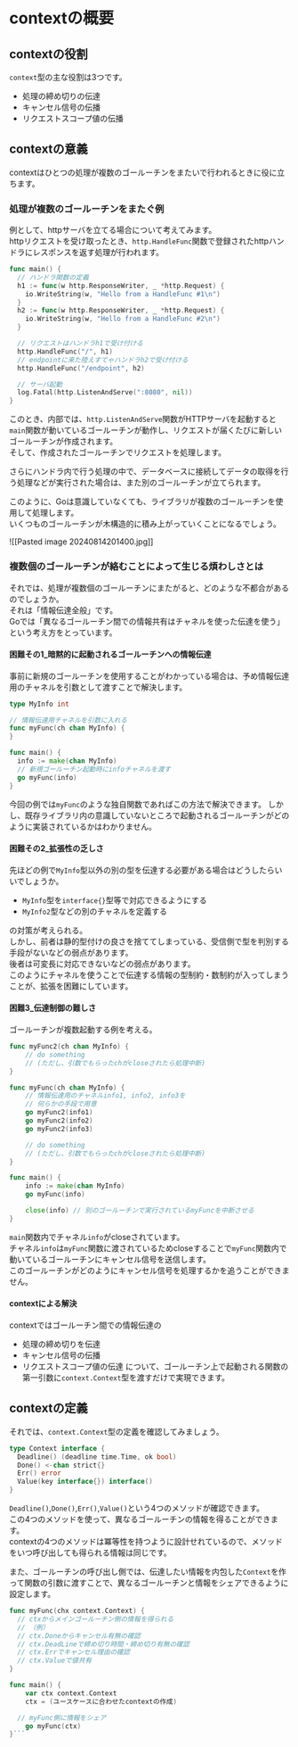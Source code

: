 # contextの概要
## contextの役割
`context`型の主な役割は3つです。
- 処理の締め切りの伝達
- キャンセル信号の伝播
- リクエストスコープ値の伝播

## contextの意義
contextはひとつの処理が複数のゴールーチンをまたいで行われるときに役に立ちます。

### 処理が複数のゴールーチンをまたぐ例
例として、httpサーバを立てる場合について考えてみます。  
httpリクエストを受け取ったとき、`http.HandleFunc`関数で登録されたhttpハンドラにレスポンスを返す処理が行われます。  

```go
func main() {
  // ハンドラ関数の定義
  h1 := func(w http.ResponseWriter, _ *http.Request) {
    io.WriteString(w, "Hello from a HandleFunc #1\n")
  }
  h2 := func(w http.ResponseWriter, _ *http.Request) {
    io.WriteString(w, "Hello from a HandleFunc #2\n")
  }

  // リクエストはハンドラh1で受け付ける
  http.HandleFunc("/", h1)
  // endpointに来た陸えすてゃハンドラh2で受け付ける
  http.HandleFunc("/endpoint", h2)

  // サーバ起動
  log.Fatal(http.ListenAndServe(":8080", nil))
}
```
このとき、内部では、`http.ListenAndServe`関数がHTTPサーバを起動すると`main`関数が動いているゴールーチンが動作し、リクエストが届くたびに新しいゴールーチンが作成されます。  
そして、作成されたゴールーチンでリクエストを処理します。  

さらにハンドラ内で行う処理の中で、データベースに接続してデータの取得を行う処理などが実行された場合は、また別のゴールーチンが立てられます。  

このように、Goは意識していなくても、ライブラリが複数のゴールーチンを使用して処理します。  
いくつものゴールーチンが木構造的に積み上がっていくことになるでしょう。  

![[Pasted image 20240814201400.jpg]]

### 複数個のゴールーチンが絡むことによって生じる煩わしさとは
それでは、処理が複数個のゴールーチンにまたがると、どのような不都合があるのでしょうか。  
それは「情報伝達全般」です。  
Goでは「異なるゴールーチン間での情報共有はチャネルを使った伝達を使う」という考え方をとっています。

#### 困難その1_暗黙的に起動されるゴールーチンへの情報伝達
事前に新規のゴールーチンを使用することがわかっている場合は、予め情報伝達用のチャネルを引数として渡すことで解決します。

```go
type MyInfo int

// 情報伝達用チャネルを引数に入れる
func myFunc(ch chan MyInfo) {
}

func main() {
  info := make(chan MyInfo)
  // 新規ゴールーチン起動時にinfoチャネルを渡す
  go myFunc(info)
}
```

今回の例では`myFunc`のような独自関数であればこの方法で解決できます。
しかし、既存ライブラリ内の意識していないところで起動されるゴールーチンがどのように実装されているかはわかりません。

#### 困難その2_拡張性の乏しさ
先ほどの例で`MyInfo`型以外の別の型を伝達する必要がある場合はどうしたらいいでしょうか。  

- `MyInfo`型を`interface{}`型等で対応できるようにする
- `MyInfo2`型などの別のチャネルを定義する

の対策が考えられる。  
しかし、前者は静的型付けの良さを捨ててしまっている、受信側で型を判別する手段がないなどの弱点があります。  
後者は可変長に対応できないなどの弱点があります。  
このようにチャネルを使うことで伝達する情報の型制約・数制約が入ってしまうことが、拡張を困難にしています。
#### 困難3_伝達制御の難しさ
ゴールーチンが複数起動する例を考える。

```go
func myFunc2(ch chan MyInfo) {
	// do something
	// (ただし、引数でもらったchがcloseされたら処理中断)
}

func myFunc(ch chan MyInfo) {
	// 情報伝達用のチャネルinfo1, info2, info3を
	// 何らかの手段で用意
	go myFunc2(info1)
	go myFunc2(info2)
	go myFunc2(info3)

	// do something
	// (ただし、引数でもらったchがcloseされたら処理中断)
}

func main() {	
	info := make(chan MyInfo)
	go myFunc(info)

	close(info) // 別のゴールーチンで実行されているmyFuncを中断させる
}
```

`main`関数内でチャネル`info`がcloseされています。  
チャネル`info`は`myFunc`関数に渡されているためcloseすることで`myFunc`関数内で動いているゴールーチンにキャンセル信号を送信します。  
このゴールーチンがどのようにキャンセル信号を処理するかを追うことができません。

#### contextによる解決
contextではゴールーチン間での情報伝達の
- 処理の締め切りを伝達
- キャンセル信号の伝播
- リクエストスコープ値の伝達
について、ゴールーチン上で起動される関数の第一引数に`context.Context`型を渡すだけで実現できます。

## contextの定義
それでは、`context.Context`型の定義を確認してみましょう。  

```go
type Context interface {
  Deadline() (deadline time.Time, ok bool)
  Done() <-chan strict{}
  Err() error
  Value(key interface{}) interface()
}
```

`Deadline()`,`Done()`,`Err()`,`Value()`という4つのメソッドが確認できます。  
この4つのメソッドを使って、異なるゴールーチンの情報を得ることができます。  
contextの4つのメソッドは冪等性を持つように設計せれているので、メソッドをいつ呼び出しても得られる情報は同じです。  

また、ゴールーチンの呼び出し側では、伝達したい情報を内包した`Context`を作って関数の引数に渡すことで、異なるゴールーチンと情報をシェアできるように設定します。  

```go
func myFunc(chx context.Context) {
  // ctxからメインゴールーチン側の情報を得られる
  // （例）
  // ctx.Doneからキャンセル有無の確認
  // ctx.DeadLineで締め切り時間・締め切り有無の確認
  // ctx.Errでキャンセル理由の確認
  // ctx.Valueで値共有
}

func main() {	
	var ctx context.Context
	ctx = (ユースケースに合わせたcontextの作成)

  // myFunc側に情報をシェア
	go myFunc(ctx)
}```
